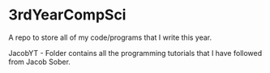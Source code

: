 # 3rdYearCompSci
A repo to store all of my code/programs that I write this year.

JacobYT
    - Folder contains all the programming tutorials that I have followed from Jacob Sober.